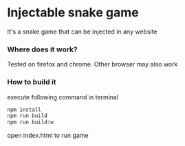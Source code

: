 # Injectable snake game

It's a snake game that can be injected in any website

### Where does it work?

Tested on firefox and chrome. Other browser may also work

### How to build it

execute following command in terminal

```bash
npm install
npm run build
npm run build:w
```

open index.html to run game